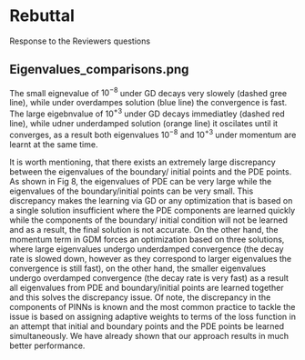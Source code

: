 # Rebuttal
Response to the Reviewers questions
## Eigenvalues_comparisons.png

The small eignevalue of $10^{-8}$ under GD decays very slowely (dashed gree line), while under overdampes solution (blue line) the convergence is fast. The large eigebnvalue of $10^{+3}$ under GD decays immediatley (dashed red line), while udner underdamped solution (orange line) it oscilates until it converges, as a result both eigenvalues $10^{-8}$ and $10^{+3}$ under momentum are learnt at the same time. 

It is worth mentioning, that there exists an extremely large discrepancy between the eigenvalues of the boundary/ initial points and the PDE points. As shown in Fig 8, the eigenvalues of PDE can be very large while the eigenvalues of the boundary/initial points can be very small. This discrepancy makes the learning via GD or any optimization that is based on a single solution insufficient where the PDE components are learned quickly while the components of the boundary/ initial condition will not be learned and as a result, the final solution is not accurate.  On the other hand, the momentum term in GDM forces an optimization based on three solutions, where large eigenvalues undergo underdamped convergence (the decay rate is slowed down, however as they correspond to larger eigenvalues the convergence is still fast), on the other hand, the smaller eigenvalues undergo overdamped convergence (the decay rate is very fast) as a result all eigenvalues from PDE and boundary/initial points are learned together and this solves the discrepancy issue. Of note, the discrepancy in the components of PINNs is known and the most common practice to tackle the issue is based on assigning adaptive weights to terms of the loss function in an attempt that initial and boundary points and the PDE points be learned simultaneously. We have already shown that our approach results in much better performance.  
